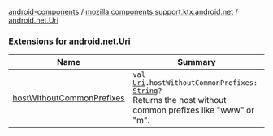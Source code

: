 [android-components](../../index.md) / [mozilla.components.support.ktx.android.net](../index.md) / [android.net.Uri](./index.md)

### Extensions for android.net.Uri

| Name | Summary |
|---|---|
| [hostWithoutCommonPrefixes](host-without-common-prefixes.md) | `val `[`Uri`](https://developer.android.com/reference/android/net/Uri.html)`.hostWithoutCommonPrefixes: `[`String`](https://kotlinlang.org/api/latest/jvm/stdlib/kotlin/-string/index.html)`?`<br>Returns the host without common prefixes like "www" or "m". |
